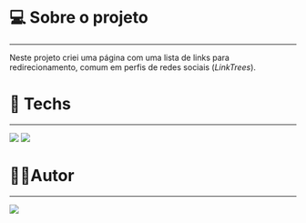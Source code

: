 # 💻 Sobre o projeto

---

Neste projeto criei uma página com uma lista de links para redirecionamento, comum em perfis de redes sociais (_LinkTrees_).

# 🚀 **Techs**

---

<img src="https://img.shields.io/badge/HTML5-E34F26?style=for-the-badge&logo=html5&logoColor=white" >

<img src="https://img.shields.io/badge/CSS3-1572B6?style=for-the-badge&logo=css3&logoColor=white" >

# 👨‍💻**Autor**

---


<a href="https://www.linkedin.com/in/matheusferreiraleandro/">
    <img src="https://img.shields.io/badge/LinkedIn-0077B5?style=for-the-badge&logo=linkedin&logoColor=white" >
</a>